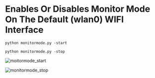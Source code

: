 # Enables Or Disables Monitor Mode On The Default (wlan0) WIFI Interface

```
python monitormode.py -start
```

```
python monitormode.py -stop
```
![moitormode_start](https://github.com/user-attachments/assets/f0b6274b-c8ad-41e5-9c65-e2c6458915fb)

![monitormode_stop](https://github.com/user-attachments/assets/b52a3d05-08f5-497d-873a-b5885d841e5b)
